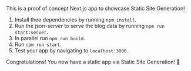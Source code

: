 This is a proof of concept Next.js app to showcase Static Site Generation!

1. Install thee dependencies by running `npm install`.
2. Run the json-server to serve the blog data by running `npm run start:server`.
3. In parallel run `npm run build`.
4. Run `npm run start`.
5. Test your app by navigating to `localhost:3000`.

Congratulations! You now have a static app via Static Site Generation! 🎉